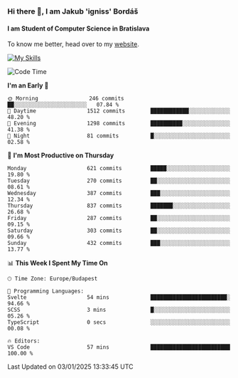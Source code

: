 ### Hi there 👋, I am Jakub 'igniss' Bordáš

#### I am Student of Computer Science in Bratislava
To know me better, head over to my [website](https://bordas.sk).

[![My Skills](https://skillicons.dev/icons?i=js,html,css,figma,svelte,java,kotlin,python,postgresql,typescript,nest,nodejs)](https://bordas.sk)


<!--START_SECTION:waka-->
![Code Time](http://img.shields.io/badge/Code%20Time-1%2C613%20hrs%2038%20mins-blue)

**I'm an Early 🐤** 

```text
🌞 Morning                246 commits         ██░░░░░░░░░░░░░░░░░░░░░░░   07.84 % 
🌆 Daytime                1512 commits        ████████████░░░░░░░░░░░░░   48.20 % 
🌃 Evening                1298 commits        ██████████░░░░░░░░░░░░░░░   41.38 % 
🌙 Night                  81 commits          █░░░░░░░░░░░░░░░░░░░░░░░░   02.58 % 
```
📅 **I'm Most Productive on Thursday** 

```text
Monday                   621 commits         █████░░░░░░░░░░░░░░░░░░░░   19.80 % 
Tuesday                  270 commits         ██░░░░░░░░░░░░░░░░░░░░░░░   08.61 % 
Wednesday                387 commits         ███░░░░░░░░░░░░░░░░░░░░░░   12.34 % 
Thursday                 837 commits         ███████░░░░░░░░░░░░░░░░░░   26.68 % 
Friday                   287 commits         ██░░░░░░░░░░░░░░░░░░░░░░░   09.15 % 
Saturday                 303 commits         ██░░░░░░░░░░░░░░░░░░░░░░░   09.66 % 
Sunday                   432 commits         ███░░░░░░░░░░░░░░░░░░░░░░   13.77 % 
```


📊 **This Week I Spent My Time On** 

```text
🕑︎ Time Zone: Europe/Budapest

💬 Programming Languages: 
Svelte                   54 mins             ████████████████████████░   94.66 % 
SCSS                     3 mins              █░░░░░░░░░░░░░░░░░░░░░░░░   05.26 % 
TypeScript               0 secs              ░░░░░░░░░░░░░░░░░░░░░░░░░   00.08 % 

🔥 Editors: 
VS Code                  57 mins             █████████████████████████   100.00 % 
```


 Last Updated on 03/01/2025 13:33:45 UTC
<!--END_SECTION:waka-->
